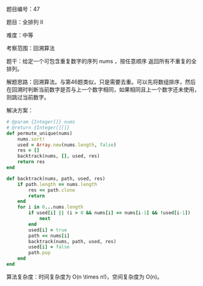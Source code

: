 题目编号：47

题目：全排列 II

难度：中等

考察范围：回溯算法

题干：给定一个可包含重复数字的序列 nums ，按任意顺序 返回所有不重复的全排列。

解题思路：回溯算法。与第46题类似，只是需要去重。可以先将数组排序，然后在回溯时判断当前数字是否与上一个数字相同，如果相同且上一个数字还未使用，则跳过当前数字。

解决方案：

```ruby
# @param {Integer[]} nums
# @return {Integer[][]}
def permute_unique(nums)
    nums.sort!
    used = Array.new(nums.length, false)
    res = []
    backtrack(nums, [], used, res)
    return res
end

def backtrack(nums, path, used, res)
    if path.length == nums.length
        res << path.clone
        return
    end
    for i in 0...nums.length
        if used[i] || (i > 0 && nums[i] == nums[i-1] && !used[i-1])
            next
        end
        used[i] = true
        path << nums[i]
        backtrack(nums, path, used, res)
        used[i] = false
        path.pop
    end
end
```

算法复杂度：时间复杂度为 O(n \times n!)，空间复杂度为 O(n)。